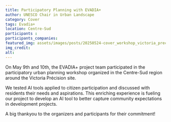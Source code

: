 ```yaml
---
title: Participatory Planning with EVADIA+
author: UNESCO Chair in Urban Landscape
category: Cover
tags: Evadia+  
location: Centre-Sud 
participants : 
participants_companies: 
featured_img: assets/images/posts/20250524-cover_workshop_victoria_precision.jpg
img_credit: 
alt:
---
```


On May 9th and 10th, the EVADIA+ project team participated in the participatory urban planning workshop organized in the Centre-Sud region around the Victoria Précision site.

We tested AI tools applied to citizen participation and discussed with residents their needs and aspirations. This enriching experience is fueling our project to develop an AI tool to better capture community expectations in development projects.

A big thankyou to the organizers and participants for their commitment!
